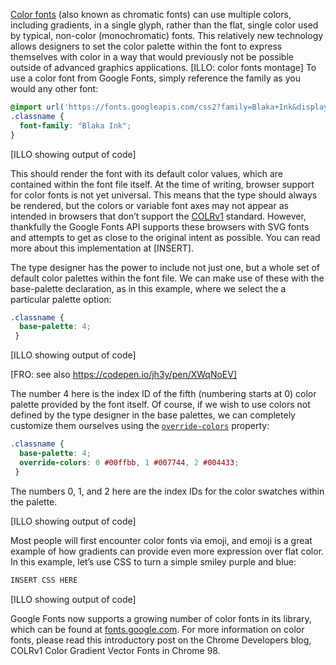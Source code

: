 [Color fonts](/glossary/color_fonts) (also known as chromatic fonts) can use multiple colors, including gradients, in a single glyph, rather than the flat, single color used by typical, non-color (monochromatic) fonts. This relatively new technology allows designers to set the color palette within the font to express themselves with color in a way that would previously not be possible outside of advanced graphics applications. 
[ILLO: color fonts montage]
To use a color font from Google Fonts, simply reference the family as you would any other font:

```css
@import url('https://fonts.googleapis.com/css2?family=Blaka+Ink&display=swap');
.classname {
  font-family: "Blaka Ink";
}
```

[ILLO showing output of code]

This should render the font with its default color values, which are contained within the font file itself. At the time of writing, browser support for color fonts is not yet universal. This means that the type should always be rendered, but the colors or variable font axes may not appear as intended in browsers that don’t support the [COLRv1](https://caniuse.com/colr-v1) standard. However, thankfully the Google Fonts API supports these browsers with SVG fonts and attempts to get as close to the original intent as possible. You can read more about this implementation at [INSERT].

The type designer has the power to include not just one, but a whole set of default color palettes within the font file. We can make use of these with the base-palette declaration, as in this example, where we select the a particular palette option:

```css
.classname {
  base-palette: 4;
 }
```

[ILLO showing output of code]

[FRO: see also https://codepen.io/jh3y/pen/XWqNoEV]

The number 4 here is the index ID of the fifth (numbering starts at 0) color palette provided by the font itself.
Of course, if we wish to use colors not defined by the type designer in the base palettes, we can completely customize them ourselves using the [`override-colors`](https://caniuse.com/mdn-css_at-rules_font-palette-values_override-colors) property:

```css
.classname {
  base-palette: 4;
  override-colors: 0 #00ffbb, 1 #007744, 2 #004433;   
 }
```

The numbers 0, 1, and 2 here are the index IDs for the color swatches within the palette.

[ILLO showing output of code] 

Most people will first encounter color fonts via emoji, and emoji is a great example of how gradients can provide even more expression over flat color. In this example, let’s use CSS to turn a simple smiley purple and blue:

```css
INSERT CSS HERE
```

[ILLO showing output of code]

Google Fonts now supports a growing number of color fonts in its library, which can be found at [fonts.google.com](https://fonts.google.com/?coloronly=true). For more information on color fonts, please read this introductory post on the Chrome Developers blog, COLRv1 Color Gradient Vector Fonts in Chrome 98.